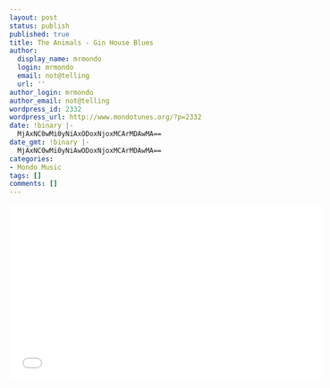 ```yaml
---
layout: post
status: publish
published: true
title: The Animals - Gin House Blues
author:
  display_name: mrmondo
  login: mrmondo
  email: not@telling
  url: ''
author_login: mrmondo
author_email: not@telling
wordpress_id: 2332
wordpress_url: http://www.mondotunes.org/?p=2332
date: !binary |-
  MjAxNC0wMi0yNiAxODoxNjoxMCArMDAwMA==
date_gmt: !binary |-
  MjAxNC0wMi0yNiAwODoxNjoxMCArMDAwMA==
categories:
- Mondo Music
tags: []
comments: []
---
```

<iframe width="560" height="315" src="//www.youtube.com/embed/lYDIHm4xMps" frameborder="0"> </iframe>
